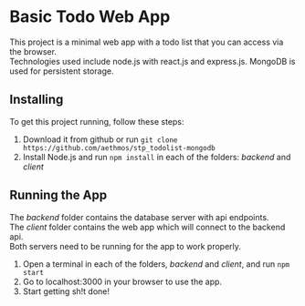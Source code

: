 # Basic Todo Web App

This project is a minimal web app with a todo list that you can access via the browser.<br>
Technologies used include node.js with react.js and express.js. MongoDB is used for persistent storage.

## Installing

To get this project running, follow these steps:

1. Download it from github or run `git clone https://github.com/aethmos/stp_todolist-mongodb`
2. Install Node.js and run `npm install` in each of the folders: *backend* and *client*


## Running the App

The *backend* folder contains the database server with api endpoints.<br>
The *client* folder contains the web app which will connect to the backend api.<br>
Both servers need to be running for the app to work properly.

1. Open a terminal in each of the folders, *backend* and *client*, and run `npm start`
2. Go to localhost:3000 in your browser to use the app.
3. Start getting sh!t done!
